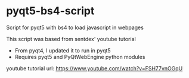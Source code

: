 # pyqt5-bs4-script
Script for pyqt5 with bs4 to load javascript in webpages

This script was based from sentdex' youtube tutorial
 - From pyqt4, I updated it to run in pyqt5
 - Requires pyqt5 and PyQtWebEngine python modules


youtube tutorial url:
https://www.youtube.com/watch?v=FSH77vnOGqU
